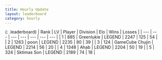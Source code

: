 ```yaml
---
title: Hourly Update
layout: leaderboard
category: hourly
---
```


{: .leaderboard}
| Rank | LV | Player | Division | Elo | Wins | Losses |
| --- | --- | --- | --- | --- | --- | --- |
| <span data-change="0">1</span> | 885 | <span title="ID: 540">Greenlukie</span> | LEGEND | <span data-change="0">2247</span> | <span data-change="0">125</span> | <span data-change="0">54</span> |
| <span data-change="0">2</span> | 1263 | <span title="ID: 540690">poon</span> | LEGEND | <span data-change="5">2235</span> | <span data-change="1">80</span> | <span data-change="0">39</span> |
| <span data-change="0">3</span> | 124 | <span title="ID: 754306">GameCube Chujin</span> | LEGEND | <span data-change="0">2214</span> | <span data-change="0">56</span> | <span data-change="0">20</span> |
| <span data-change="0">4</span> | 1348 | <span title="ID: 402846">Ahab</span> | LEGEND | <span data-change="0">2204</span> | <span data-change="0">50</span> | <span data-change="0">19</span> |
| <span data-change="0">5</span> | 324 | <span title="ID: 303794">Sktimas Son</span> | LEGEND | <span data-change="0">2189</span> | <span data-change="0">74</span> | <span data-change="0">18</span> |